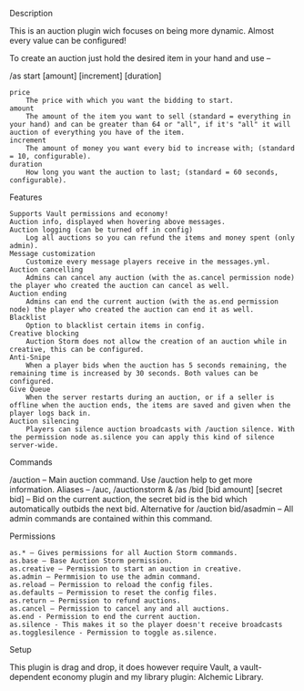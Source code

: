 Description

This is an auction plugin wich focuses on being more dynamic.
Almost every value can be configured!

To create an auction just hold the desired item in your hand and use –

/as start <price> [amount] [increment] [duration]

    price
        The price with which you want the bidding to start.
    amount
        The amount of the item you want to sell (standard = everything in your hand) and can be greater than 64 or "all", if it's "all" it will auction of everything you have of the item.
    increment
        The amount of money you want every bid to increase with; (standard = 10, configurable).
    duration
        How long you want the auction to last; (standard = 60 seconds, configurable).


Features

    Supports Vault permissions and economy!
    Auction info, displayed when hovering above messages.
    Auction logging (can be turned off in config)
        Log all auctions so you can refund the items and money spent (only admin).
    Message customization
        Customize every message players receive in the messages.yml.
    Auction cancelling
        Admins can cancel any auction (with the as.cancel permission node) the player who created the auction can cancel as well.
    Auction ending
        Admins can end the current auction (with the as.end permission node) the player who created the auction can end it as well.
    Blacklist
        Option to blacklist certain items in config.
    Creative blocking
        Auction Storm does not allow the creation of an auction while in creative, this can be configured.
    Anti-Snipe
        When a player bids when the auction has 5 seconds remaining, the remaining time is increased by 30 seconds. Both values can be configured.
    Give Queue
        When the server restarts during an auction, or if a seller is offline when the auction ends, the items are saved and given when the player logs back in.
    Auction silencing
        Players can silence auction broadcasts with /auction silence. With the permission node as.silence you can apply this kind of silence server-wide.

Commands

/auction – Main auction command. Use /auction help to get more information.
Aliases – /auc, /auctionstorm & /as​
/bid [bid amount] [secret bid] – Bid on the current auction, the secret bid is the bid which automatically outbids the next bid.
Alternative for /auction bid​
/asadmin – All admin commands are contained within this command.

Permissions

    as.* – Gives permissions for all Auction Storm commands.
    as.base – Base Auction Storm permission.
    as.creative – Permission to start an auction in creative.
    as.admin – Permmision to use the admin command.
    as.reload – Permission to reload the config files.
    as.defaults – Permission to reset the config files.
    as.return – Permission to refund auctions.
    as.cancel – Permission to cancel any and all auctions.
    as.end - Permission to end the current auction.
    as.silence - This makes it so the player doesn't receive broadcasts
    as.togglesilence - Permission to toggle as.silence.


Setup

This plugin is drag and drop, it does however require Vault, a vault-dependent economy plugin and my library plugin: Alchemic Library. 
